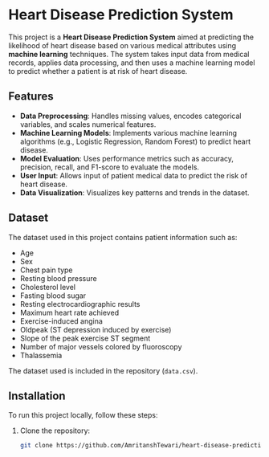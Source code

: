 # Heart Disease Prediction System

This project is a **Heart Disease Prediction System** aimed at predicting the likelihood of heart disease based on various medical attributes using **machine learning** techniques. The system takes input data from medical records, applies data processing, and then uses a machine learning model to predict whether a patient is at risk of heart disease.

## Features

- **Data Preprocessing**: Handles missing values, encodes categorical variables, and scales numerical features.
- **Machine Learning Models**: Implements various machine learning algorithms (e.g., Logistic Regression, Random Forest) to predict heart disease.
- **Model Evaluation**: Uses performance metrics such as accuracy, precision, recall, and F1-score to evaluate the models.
- **User Input**: Allows input of patient medical data to predict the risk of heart disease.
- **Data Visualization**: Visualizes key patterns and trends in the dataset.

## Dataset

The dataset used in this project contains patient information such as:

- Age
- Sex
- Chest pain type
- Resting blood pressure
- Cholesterol level
- Fasting blood sugar
- Resting electrocardiographic results
- Maximum heart rate achieved
- Exercise-induced angina
- Oldpeak (ST depression induced by exercise)
- Slope of the peak exercise ST segment
- Number of major vessels colored by fluoroscopy
- Thalassemia

The dataset used is included in the repository (`data.csv`).

## Installation

To run this project locally, follow these steps:

1. Clone the repository:
   ```bash
   git clone https://github.com/AmritanshTewari/heart-disease-prediction.git
